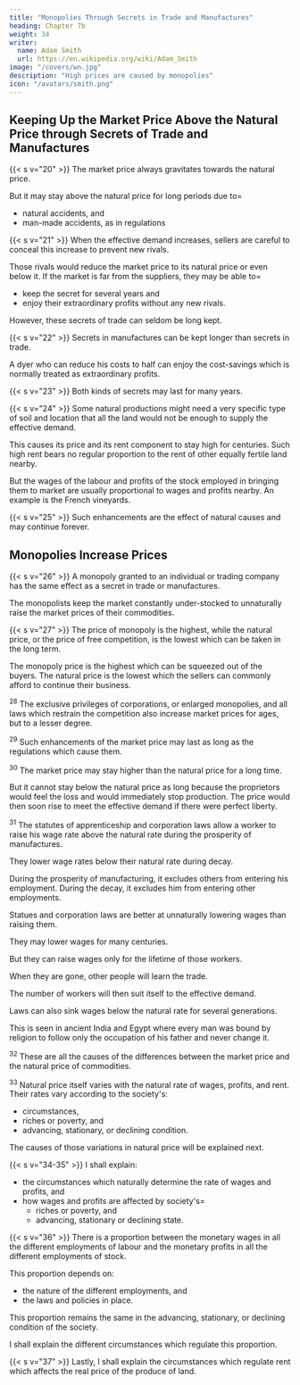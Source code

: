 ```yaml
---
title: "Monopolies Through Secrets in Trade and Manufactures"
heading: Chapter 7b
weight: 34
writer:
  name: Adam Smith
  url: https://en.wikipedia.org/wiki/Adam_Smith
image: "/covers/wn.jpg"
description: "High prices are caused by monopolies"
icon: "/avatars/smith.png"
---
```



## Keeping Up the Market Price Above the Natural Price through Secrets of Trade and Manufactures

{{< s v="20" >}} The market price always gravitates towards the natural price.

But it may stay above the natural price for long periods due to= 
- natural accidents, and
- man-made accidents, as in regulations

{{< s v="21" >}} When the effective demand increases, sellers are careful to conceal this increase to prevent new rivals.

Those rivals would reduce the market price to its natural price or even below it.
If the market is far from the suppliers, they may be able to= 
- keep the secret for several years and
- enjoy their extraordinary profits without any new rivals.

However, these secrets of trade can seldom be long kept.


{{< s v="22" >}} Secrets in manufactures can be kept longer than secrets in trade.

A dyer who can reduce his costs to half can enjoy the cost-savings which is normally treated as extraordinary profits.


{{< s v="23" >}}  Both kinds of secrets may last for many years.

{{< s v="24" >}}  Some natural productions might need a very specific type of soil and location that all the land would not be enough to supply the effective demand.

This causes its price and its rent component to stay high for centuries.
Such high rent bears no regular proportion to the rent of other equally fertile land nearby.

But the wages of the labour and profits of the stock employed in bringing them to market are usually proportional to wages and profits nearby.
An example is the French vineyards.

{{< s v="25" >}} Such enhancements are the effect of natural causes and may continue forever.


## Monopolies Increase Prices

{{< s v="26" >}} A monopoly granted to an individual or trading company has the same effect as a secret in trade or manufactures.

The monopolists keep the market constantly under-stocked to unnaturally raise the market prices of their commodities.


{{< s v="27" >}}  The price of monopoly is the highest, while the natural price, or the price of free competition, is the lowest which can be taken in the long term.

The monopoly price is the highest which can be squeezed out of the buyers.
The natural price is the lowest which the sellers can commonly afford to continue their business.

<sup>28</sup> The exclusive privileges of corporations, or enlarged monopolies, and all laws which restrain the competition also increase market prices for ages, but to a lesser degree.

<sup>29</sup> Such enhancements of the market price may last as long as the regulations which cause them.

<sup>30</sup> The market price may stay higher than the natural price for a long time. 

But it cannot stay below the natural price as long because the proprietors would feel the loss and would immediately stop production. The price would then soon rise to meet the effective demand if there were perfect liberty.

<sup>31</sup> The statutes of apprenticeship and corporation laws allow a worker to raise his wage rate above the natural rate during the prosperity of manufactures.

They lower wage rates below their natural rate during decay.

During the prosperity of manufacturing, it excludes others from entering his employment.
During the decay, it excludes him from entering other employments.

Statues and corporation laws are better at unnaturally lowering wages than raising them.

They may lower wages for many centuries.

But they can raise wages only for the lifetime of those workers.

When they are gone, other people will learn the trade.

The number of workers will then suit itself to the effective demand.

Laws can also sink wages below the natural rate for several generations.

This is seen in ancient India and Egypt where every man was bound by religion to follow only the occupation of his father and never change it.


<sup>32</sup> These are all the causes of the differences between the market price and the natural price of commodities.

<sup>33</sup> Natural price itself varies with the natural rate of wages, profits, and rent. Their rates vary according to the society's:
- circumstances,
- riches or poverty, and
- advancing, stationary, or declining condition.

The causes of those variations in natural price will be explained next.


{{< s v="34-35" >}} I shall explain: 
- the circumstances which naturally determine the rate of wages and profits, and
- how wages and profits are affected by society's= 
  - riches or poverty, and
  - advancing, stationary or declining state.

{{< s v="36" >}} There is a proportion between the monetary wages in all the different employments of labour and the monetary profits in all the different employments of stock.

This proportion depends on:
- the nature of the different employments, and
- the laws and policies in place.

This proportion remains the same in the advancing, stationary, or declining condition of the society.

I shall explain the different circumstances which regulate this proportion.

{{< s v="37" >}} Lastly, I shall explain the circumstances which regulate rent which affects the real price of the produce of land.
